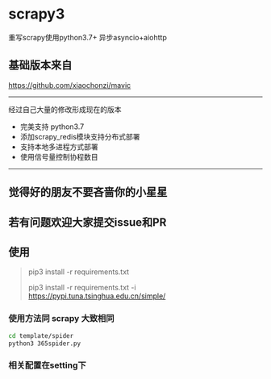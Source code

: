 # scrapy3
重写scrapy使用python3.7+ 异步asyncio+aiohttp


## 基础版本来自
https://github.com/xiaochonzi/mavic

---
经过自己大量的修改形成现在的版本
- 完美支持 python3.7 
- 添加scrapy_redis模块支持分布式部署
- 支持本地多进程方式部署
- 使用信号量控制协程数目
 
---
## 觉得好的朋友不要吝啬你的小星星

## 若有问题欢迎大家提交issue和PR 

## 使用 
> pip3 install -r requirements.txt
> 
>pip3 install -r requirements.txt -i https://pypi.tuna.tsinghua.edu.cn/simple/

### 使用方法同 scrapy 大致相同

``` bash
cd template/spider
python3 365spider.py

```

### 相关配置在setting下

